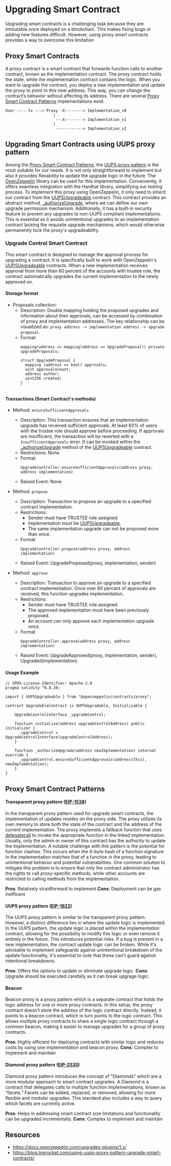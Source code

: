 # Upgrading Smart Contract

Upgrading smart contracts is a challenging task because they are immutable once deployed on a blockchain. This makes fixing bugs or adding new features difficult. However, using proxy smart contracts provides a way to overcome this limitation

## Proxy Smart Contracts

A proxy contract is a smart contract that forwards function calls to another contract, known as the implementation contract. The proxy contract holds the state, while the implementation contract contains the logic. When you want to upgrade the contract, you deploy a new implementation and update the proxy to point to this new address. This way, you can change the contract’s behavior without affecting its address. There are several [Proxy Smart Contract Patterns](#proxy-smart-contract-patterns) implementations exist.

```
User ---- tx ---> Proxy -X--------> Implementation_v0
                     |
                      ---X--------> Implementation_v1
                     |
                      ------------> Implementation_v2
```

## Upgrading Smart Contracts using UUPS proxy pattern

Among the [Proxy Smart Contract Patterns](#proxy-smart-contract-patterns), the [UUPS proxy pattern](#uups-proxy-pattern-eip-1822) is the most suitable for our needs. It is not only straightforward to implement but also it provides flexability to update the upgrade logic in the future. The [OpenZeppelin](https://docs.openzeppelin.com/contracts/4.x/api/proxy) library can be used for this implementation. Conveniently, it offers seamless integration with the Hardhat library, simplifying our testing process. To implement this proxy using OpenZeppelin, it only need to inherit our contract from the [UUPSUpgradeable](https://docs.openzeppelin.com/contracts/4.x/api/proxy#UUPSUpgradeable) contract. This contract provides an abstract method, [_authorizeUpgrade](https://docs.openzeppelin.com/contracts/4.x/api/proxy#UUPSUpgradeable-_authorizeUpgrade-address-), where we can define our own upgrade permission mechanism. Additionally, it has a built-in security feature to prevent any upgrades to non-UUPS compliant implementations. This is essential as it avoids unintentional upgrades to an implementation contract lacking the requisite upgrade mechanisms, which would otherwise permanently lock the proxy's upgradeability. 

### Upgrade Control Smart Contract

This smart contract is designed to manage the approval process for upgrading a contract. It is specifically built to work with OpenZeppelin's [UUPSUpgradeable](https://docs.openzeppelin.com/contracts/4.x/api/proxy#UUPSUpgradeable) contracts. When a new implementation receives approval from more than 60 percent of the accounts with trustee role, the contract automatically upgrades the current implementation to the newly approved on.

#### Storage format

* Proposals collection:
    * Description: Double mapping holding the proposed upgrades and information about their approvals, can be accessed by combination of proxy and implementation addresses. The key relationship can be visualized as: `proxy address -> implementation address -> upgrade proposal`.
    * Format:
      ```
      mapping(address => mapping(address => UpgradeProposal)) private upgradeProposals;

      struct UpgradeProposal {
        mapping (address => bool) approvals;
        uint approvalsCount;
        address author;
        uint256 created;
      }


      ```

#### Transactions (Smart Contract's methods)

* Method: `ensureSufficientApprovals`
  * Description: This transaction ensures that an implementation upgrade has received sufficient approvals. At least 60% of users with the trustee role should approve before proceeding. If approvals are insufficient, the transaction will be reverted with a `InsufficientApprovals` error. It can be invoked within the [_authorizeUpgrade](https://docs.openzeppelin.com/contracts/4.x/api/proxy#UUPSUpgradeable-_authorizeUpgrade-address-) method of the [UUPSUpgradeable](https://docs.openzeppelin.com/contracts/4.x/api/proxy#UUPSUpgradeable) contract.
  * Restrictions: None.
  * Format:
    ```
    UpgradeController.ensureSufficientApprovals(address proxy, address implementation)
    ```
  * Raised Event: None

* Method: `propose`
  * Description: Transaction to propose an upgrade to a specified contract implementation.
  * Restrictions:
    * Sender must have TRUSTEE role assigned.
    * Implementation must be [UUPSUpgradeable](https://docs.openzeppelin.com/contracts/4.x/api/proxy#UUPSUpgradeable).
    * The same implementation upgrade can not be proposed more than once.
  * Format
    ```
    UpgradeController.propose(address proxy, address implementation)
    ```
  * Raised Event: UpgradeProposed(proxy, implementation, sender)

* Method: `approve`
  * Description: Transaction to approve an upgrade to a specified contract implementation. Once over 60 percent of approvals are received, this function upgrades implementation.
  * Restrictions:
    * Sender must have TRUSTEE role assigned.
    * The approved implementation must have been previously proposed.
    * An account can only approve each implementation upgrade once.
  * Format
    ```
    UpgradeController.approve(address proxy, address implementation)
    ```
  * Raised Event: UpgradeApproved(proxy, implementation, sender), Upgraded(implementation)

#### Usage Example

```
// SPDX-License-Identifier: Apache-2.0
pragma solidity ^0.8.20;

import { UUPSUpgradeable } from "@openzeppelin/contracts/proxy";

contract UpgradableContract is UUPSUpgradable, Initializable {

    UpgradeControlInterface _upgradeControl;

    function initialize(address upgradeControlAddress) public initializer {
      _upgradeControl = UpgradeControlInterface(upgradeControlAddress);
    }

    function _authorizeUpgrade(address newImplementation) internal override {
      _upgradeControl.ensureSufficientApprovals(address(this), newImplementation);
    }
}
```

## Proxy Smart Contract Patterns

#### Transparent proxy pattern ([EIP-1538](https://eips.ethereum.org/EIPS/eip-1538))
In the transparent proxy pattern used for upgrade smart contracts, the implementation of updates resides on the proxy side. The proxy utilizes its own memory to store both the state of the contract and the address of the current implementation. The proxy implemets a fallback function that uses [delegatecall](https://solidity-by-example.org/delegatecall/) to invoke the appropriate function in the linked implementation. Usually, only the admin or owner of this contract has the authority to update the implementation. A notable challenge with this pattern is the potential for function clashes. This occurs when the 4-byte hash of a function signature in the implementation matches that of a function in the proxy, leading to unintentional behavior and potential vulnerabilities. One common solution to mitigate this problem is to ensure that only the contract administrator has the rights to call proxy-specific methods, while other accounts are restricted to calling methods from the implementation.

**Pros**: Relatively straidforward to implement
**Cons**: Deployment can be gas inefficent

#### UUPS proxy pattern ([EIP-1822](https://eips.ethereum.org/EIPS/eip-1822))
The UUPS proxy pattern is similar to the transparent proxy pattern. However, a distinct difference lies in where the update logic is implemented. In the UUPS pattern, the update logic is placed within the implementation contract, allowing for the possibility to modify this logic or even remove it entirely in the future. This introduces potential risks. If a bug is present in a new implementation,  the contract update logic can be broken. While it's advisable to implement safeguards against unintentional breakdown of the update functionality, it's essential to note that these can't guard against intentional breakdowns.

**Pros**: Offers the options to update or eliminate upgrade logic.
**Cons**: Upgrade should be executed carefally as it can break upgrage logic.

#### Beacon
Beacon proxy is a proxy pattern which is a separate contract that holds the logic address for one or more proxy contracts. In this setup, the proxy contract doesn’t store the address of the logic contract directly. Instead, it points to a beacon contract, which in turn points to the logic contract. This allows multiple proxy contracts to share a single logic contract through a common beacon, making it easier to manage upgrades for a group of proxy contracts.

**Pros**: Highly efficient for deploying contracts with similar logic and reduces costs by using one implementation and beacon proxy.
**Cons**: Complex to implement and maintain

#### Diamond proxy pattern ([EIP-2535](https://eips.ethereum.org/EIPS/eip-2535))
Diamond proxy pattern introduces the concept of "Diamonds" which are a more modular approach to smart contract upgrades. A Diamond is a contract that delegates calls to multiple function implementations, known as “facets.” Facets can be added, replaced, or removed, allowing for more flexible and modular upgrades. This standard also includes a way to query which facets are currently active.

**Pros**: Helps in addressing smart contract size limitations and functionality can be upgraded incrementally.
**Cons**: Complex to implement and maintain

## Resources

- https://docs.openzeppelin.com/upgrades-plugins/1.x/
- https://blog.logrocket.com/using-uups-proxy-pattern-upgrade-smart-contracts/



